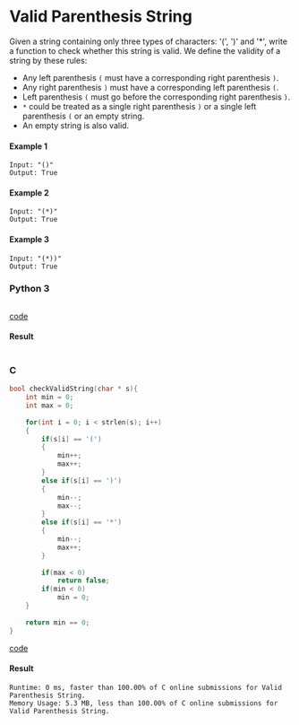 # Valid Parenthesis String
Given a string containing only three types of characters: '(', ')' and '*', write a function to check whether this string is valid. We define the validity of a string by these rules:

* Any left parenthesis `(` must have a corresponding right parenthesis `)`.
* Any right parenthesis `)` must have a corresponding left parenthesis `(`.
* Left parenthesis `(` must go before the corresponding right parenthesis `)`.
* `*` could be treated as a single right parenthesis `)` or a single left parenthesis `(` or an empty string.
* An empty string is also valid.

#### Example 1
```
Input: "()"
Output: True
```

#### Example 2
```
Input: "(*)"
Output: True
```

#### Example 3
```
Input: "(*))"
Output: True
```

### Python 3
```python

```
[code](Python%203/678.py)

#### Result
```

```

### C
```C
bool checkValidString(char * s){
    int min = 0;
    int max = 0;
    
    for(int i = 0; i < strlen(s); i++)
    {
        if(s[i] == '(')
        {
            min++;
            max++;
        }
        else if(s[i] == ')')
        {
            min--;
            max--;
        }
        else if(s[i] == '*')
        {
            min--;
            max++;
        }
        
        if(max < 0)
            return false;
        if(min < 0)
            min = 0;
    }
    
    return min == 0;
}
```
[code](C/678.c)

#### Result
```
Runtime: 0 ms, faster than 100.00% of C online submissions for Valid Parenthesis String.
Memory Usage: 5.3 MB, less than 100.00% of C online submissions for Valid Parenthesis String.
```
